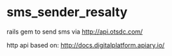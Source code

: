 sms_sender_resalty
==================

rails gem to send sms via http://api.otsdc.com/

http api based on: 
http://docs.digitalplatform.apiary.io/
